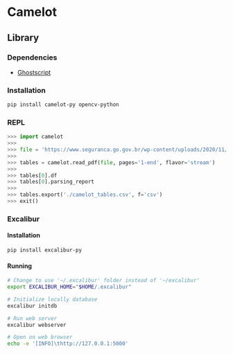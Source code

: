 # Camelot

## Library

### Dependencies

- [Ghostscript](https://github.com/brunowego/cookbooks/blob/develop/ghostscript.md)

### Installation

```sh
pip install camelot-py opencv-python
```

### REPL

```py
>>> import camelot
>>>
>>> file = 'https://www.seguranca.go.gov.br/wp-content/uploads/2020/11/relatorio-2020-jan-e-set.pdf'
>>>
>>> tables = camelot.read_pdf(file, pages='1-end', flavor='stream')
>>>
>>> tables[0].df
>>> tables[0].parsing_report
>>>
>>> tables.export('./camelot_tables.csv', f='csv')
>>> exit()
```

### Excalibur

#### Installation

```sh
pip install excalibur-py
```

#### Running

```sh
# Change to use '~/.excalibur' folder instead of '~/excalibur'
export EXCALIBUR_HOME="$HOME/.excalibur"

# Initialize locally database
excalibur initdb

# Run web server
excalibur webserver

# Open on web browser
echo -e '[INFO]\thttp://127.0.0.1:5000'
```
